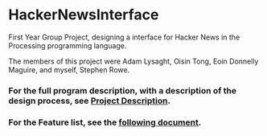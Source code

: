 # HackerNewsInterface
First Year Group Project, designing a interface for Hacker News in the Processing programming language.

The members of this project were Adam Lysaght, Oisin Tong, Eoin Donnelly Maguire, and myself, Stephen Rowe.

### For the full program description, with a description of the design process, see [Project Description](../master/Submission.pdf). 

### For the Feature list, see the [following document](../master/FeatureList.pdf). 
